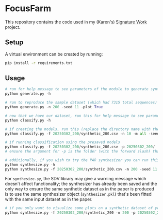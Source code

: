 # FocusFarm

This repository contains the code used in my (Karen's) [Signature Work](https://signature-work.dukekunshan.edu.cn/signature-work-overview/) project. 

## Setup

A virtual environment can be created by running:

```bash
pip install -r requirements.txt
```

## Usage

```python
# run for help message to see parameters of the module to generate synthetic data
python generate.py -h

# run to reproduce the sample dataset (which had 7315 total sequences)
python generate.py -n 200 -seed 11 -plot True

# now that we have our dataset, run this for help message to see parameters of the module that performs classification
python classify.py -h

# if creating the models, run this (replace the directory name with the one just generated--format is 'yyyymmdd_n')
python classify.py -f 20250302_200/synthetic_200.csv -n 10 -m all -seed 11

# if running classification using the presaved models
python classify.py -f 20250302_200/synthetic_200.csv -p 20250302_200/
# ensure the argument for -p is the folder (with the forward slash) that contains bayes_tsf.pkl and bayes_TSBF.pkl
```

```python
# additionally, if you wish to try the PAR synthesizer you can run this
python synthesize.py -h
python synthesize.py -f 20250302_200/synthetic_200.csv -n 200 -seed 11 -plot True
```

For `synthesize.py`, the SDV library may give a warning message which doesn't affect functionality; the synthesizer has already been saved and the only way to ensure the same synthetic dataset as in the paper is produced is to use the same synthesizer object (`synthesizer.pkl`) that's been fitted with the same input dataset as in the paper.

```python
# if you only want to visualize some plots on a synthetic dataset of your choice, run this and replace the filepath with the relevant one
python synthesize.py -f 20250302_200/synthetic_200 -n 200 -p 20250302_200/synthesizer.pkl -seed 11 -plot True
```